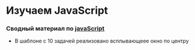 # Изучаем JavaScript

### Сводный материал по [javaScript](https://learn.javascript.ru/ "Учебное пособие")


* В шаблоне с 10 задачей реализовано всплывающеее окно по центру